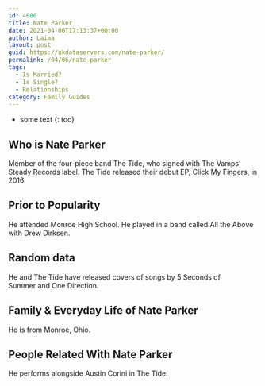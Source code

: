 ```yaml
---
id: 4606
title: Nate Parker
date: 2021-04-06T17:13:37+00:00
author: Laima
layout: post
guid: https://ukdataservers.com/nate-parker/
permalink: /04/06/nate-parker
tags:
  - Is Married?
  - Is Single?
  - Relationships
category: Family Guides
---
```


* some text
{: toc}


## Who is Nate Parker
                  
                  
                  
Member of the four-piece band The Tide, who signed with The Vamps&#8217; Steady Records label. The Tide released their debut EP, Click My Fingers, in 2016.  
                  
              
            
              
            
                
                
                
## Prior to Popularity
                  
                  
                  
He attended Monroe High School. He played in a band called All the Above with Drew Dirksen. 
                  
              
            
              
            
                
                
                
## Random data
                  
                  
                  
He and The Tide have released covers of songs by 5 Seconds of Summer and One Direction. 
                  
              
            
              
            
                
                
                
## Family & Everyday Life of Nate Parker
                  
                  
                  
He is from Monroe, Ohio.
                  
              
            
              
            
                
                
                
## People Related With Nate Parker
                  
                  
                  
He performs alongside Austin Corini in The Tide. 
                  
              
            
              
            
                
              
            
              
              
            
            
              
            
          
          
          